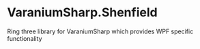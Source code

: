# VaraniumSharp.Shenfield
Ring three library for VaraniumSharp which provides WPF specific functionality
